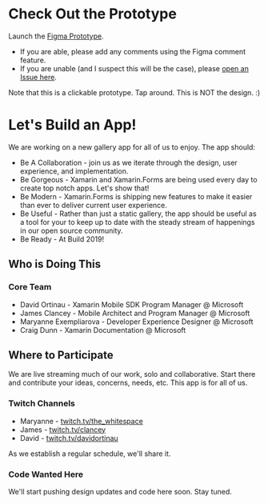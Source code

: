 # Check Out the Prototype

Launch the [Figma Prototype](https://www.figma.com/proto/CmoqgJhUGPkKWTaPbzYrJCNv/Demo-Xamarin-App?node-id=866%3A2037&viewport=524%2C577%2C0.103049&scaling=scale-down).

* If you are able, please add any comments using the Figma comment feature.
* If you are unable (and I suspect this will be the case), please [open an Issue here](https://github.com/davidortinau/Xappy/issues/new/choose).

Note that this is a clickable prototype. Tap around. This is NOT the design. :)

# Let's Build an App!

We are working on a new gallery app for all of us to enjoy. The app should:

* Be A Collaboration - join us as we iterate through the design, user experience, and implementation.
* Be Gorgeous - Xamarin and Xamarin.Forms are being used every day to create top notch apps. Let's show that!
* Be Modern - Xamarin.Forms is shipping new features to make it easier than ever to deliver current user experience.
* Be Useful - Rather than just a static gallery, the app should be useful as a tool for your to keep up to date with the steady stream of happenings in our open source community.
* Be Ready - At Build 2019!

## Who is Doing This

### Core Team

* David Ortinau - Xamarin Mobile SDK Program Manager @ Microsoft
* James Clancey - Mobile Architect and Program Manager @ Microsoft
* Maryanne Exempliarova - Developer Experience Designer @ Microsoft
* Craig Dunn - Xamarin Documentation @ Microsoft

## Where to Participate

We are live streaming much of our work, solo and collaborative. Start there and contribute your ideas, concerns, needs, etc. This app is for all of us.

### Twitch Channels

* Maryanne - [twitch.tv/the_whitespace](https://twitch.tv/the_whitespace)
* James - [twitch.tv/clancey](https://twitch.tv/clancey)
* David - [twitch.tv/davidortinau](https://twitch.tv/davidortinau)

As we establish a regular schedule, we'll share it.

### Code Wanted Here

We'll start pushing design updates and code here soon. Stay tuned.
